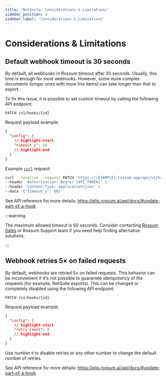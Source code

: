 ```yaml
---
title: 'NetSuite: Considerations & Limitations'
sidebar_position: 4
sidebar_label: 'Considerations & Limitations'
---
```


# Considerations & Limitations

## Default webhook timeout is 30 seconds

By default, all webhooks in Rossum timeout after 30 seconds. Usually, this time is enough for most webhooks. However, some more complex documents (longer ones with more line items) can take longer than that to export.

To fix this issue, it is possible to set custom timeout by calling the following API endpoint:

```text
PATCH /v1/hooks/{id}
```

Request payload example:

```json
{
  "config": {
    // highlight-start
    "timeout_s": 60
    // highlight-end
  }
}
```

Example [`curl`](https://github.com/curl/curl) request:

```bash
curl --location --request PATCH 'https://[EXAMPLE].rossum.app/api/v1/hooks/[HOOK_ID]' \
--header 'Authorization: Bearer [API_TOKEN]' \
--header 'Content-Type: application/json' \
--data '{"timeout_s": 60}'
```

See API reference for more details: https://elis.rossum.ai/api/docs/#update-part-of-a-hook

:::warning

The maximum allowed timeout is 60 seconds. Consider contacting [Rossum Sales](https://rossum.ai/form/contact/) or Rossum Support team if you need help finding alternative solutions.

:::

## Webhook retries 5× on failed requests

By default, webhooks are retried 5× on failed requests. This behavior can be inconvenient if it's not possible to guarantee idempotency of the requests (for example, NetSuite exports). This can be changed or completely disabled using the following API endpoint:

```text
PATCH /v1/hooks/{id}
```

Request payload example:

```json
{
  "config": {
    // highlight-start
    "retry_count": 0
    // highlight-end
  }
}
```

Use number `0` to disable retries or any other number to change the default number of retries.

See API reference for more details: https://elis.rossum.ai/api/docs/#update-part-of-a-hook
